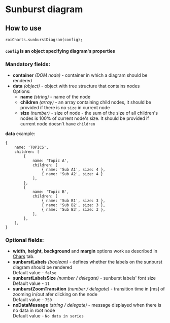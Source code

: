 # Sunburst diagram

## How to use

```
roiCharts.sunburstDiagram(config);
```

#### `config` is an object specifying diagram's properties

### Mandatory fields:
- **container** _(DOM node)_ - container in which a diagram should be rendered
- **data** _(object)_ - object with tree structure that contains nodes<br>
Options:
    - **name** _(string)_ - name of the node
    - **children** _(array)_ - an array containing child nodes, it should be provided if there is no `size` in current node
    - **size** _(number)_ - size of node - the sum of the size of all children's nodes is 100% of current node's size. It should be provided if current node doesn't have `children`

**data** example:
```
{
    name: 'TOPICS',
    children: [
        {
            name: 'Topic A',
            children: [
                { name: 'Sub A1', size: 4 }, 
                { name: 'Sub A2', size: 4 }
            ],
        },
        {
            name: 'Topic B',
            children: [
                { name: 'Sub B1', size: 3 },
                { name: 'Sub B2', size: 3 },
                { name: 'Sub B3', size: 3 },
            ],
        },
    ],
}
```

### Optional fields:
- **width**, **height**, **background** and **margin** options work as described in [Chars](charts) tab.
- **sunburstLabels** _(boolean)_ - defines whether the labels on the sunburst diagram should be rendered<br>
Default value - `false`
- **sunburstLabelsSize** _(number / delegate)_ - sunburst labels' font size<br>
Default value - `11`
- **sunburstZoomTransition** _(number / delegate)_ - transition time in [ms] of zooming in/out afer clicking on the node<br>
Default value - `750` 
- **noDataMessage** _(string / delegate)_ - message displayed when there is no data in root node<br>
Default value - `No data in series`
